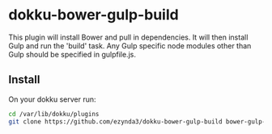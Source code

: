 dokku-bower-gulp-build
=================

This plugin will install Bower and pull in dependencies. It will then
install Gulp and run the 'build' task. Any Gulp specific node
modules other than Gulp should be specified in gulpfile.js.

## Install

On your dokku server run:
```sh
cd /var/lib/dokku/plugins
git clone https://github.com/ezynda3/dokku-bower-gulp-build bower-gulp-build
```
